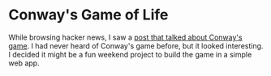 # Conway's Game of Life

While browsing hacker news, I saw a [post that talked about Conway's game](http://www.amandaghassaei.com/blog/2020/05/01/the-recursive-universe/). I had never heard of Conway's game before, but it looked interesting. I decided it might be a fun weekend project to build the game in a simple web app.
